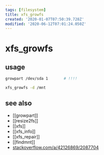 ```yaml
---
tags: [filesystem]
title: xfs_growfs
created: '2020-01-07T07:50:39.728Z'
modified: '2020-06-12T07:01:24.050Z'
---
```


# xfs_growfs

> 

## usage
```sh
growpart /dev/sda 1       # !!!!

xfs_growfs -d /mnt
```
## see also
- [[growpart]]
- [[resize2fs]]
- [[xfs]]
- [[xfs_info]]
- [[xfs_repair]]
- [[findmnt]]
- [stackoverflow.com/a/42126869/2087704](https://stackoverflow.com/a/42126869/2087704)
